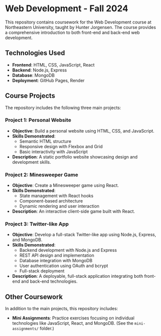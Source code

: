 # Web Development - Fall 2024

This repository contains coursework for the Web Development course at Northeastern University, taught by Hunter Jorgensen. The course provides a comprehensive introduction to both front-end and back-end web development.

## Technologies Used

- **Frontend**: HTML, CSS, JavaScript, React
- **Backend**: Node.js, Express
- **Database**: MongoDB
- **Deployment**: GitHub Pages, Render

## Course Projects

The repository includes the following three main projects:

### Project 1: Personal Website
- **Objective**: Build a personal website using HTML, CSS, and JavaScript.
- **Skills Demonstrated**:
  - Semantic HTML structure
  - Responsive design with Flexbox and Grid
  - Basic interactivity with JavaScript
- **Description**: A static portfolio website showcasing design and development skills.

### Project 2: Minesweeper Game
- **Objective**: Create a Minesweeper game using React.
- **Skills Demonstrated**:
  - State management with React hooks
  - Component-based architecture
  - Dynamic rendering and user interaction
- **Description**: An interactive client-side game built with React.

### Project 3: Twitter-like App
- **Objective**: Develop a full-stack Twitter-like app using Node.js, Express, and MongoDB.
- **Skills Demonstrated**:
  - Backend development with Node.js and Express
  - REST API design and implementation
  - Database integration with MongoDB
  - User authentication using OAuth and bcrypt
  - Full-stack deployment
- **Description**: A deployable, full-stack application integrating both front-end and back-end technologies.

## Other Coursework

In addition to the main projects, this repository includes:

- **Mini Assignments**: Practice exercises focusing on individual technologies like JavaScript, React, and MongoDB. (See the `mini-assignments/` folder.)

